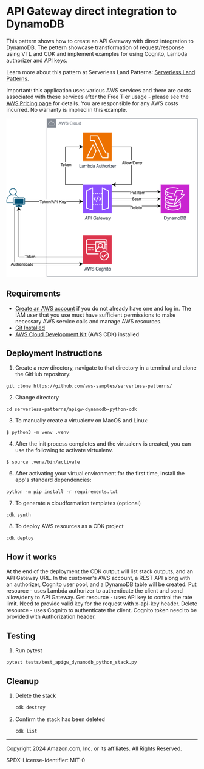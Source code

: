 
# API Gateway direct integration to DynamoDB

This pattern shows how to create an API Gateway with direct integration to DynamoDB. 
The pettern showcase transformation of request/response using VTL and CDK and implement examples for using Cognito, Lambda authorizer and API keys. 

Learn more about this pattern at Serverless Land Patterns: [Serverless Land Patterns](https://serverlessland.com/patterns/apigw-dynamodb-python-cdk).

Important: this application uses various AWS services and there are costs associated with these services after the Free Tier usage - please see the [AWS Pricing page](https://aws.amazon.com/pricing/) for details. You are responsible for any AWS costs incurred. No warranty is implied in this example.

![alt text](image.png)

## Requirements

* [Create an AWS account](https://portal.aws.amazon.com/gp/aws/developer/registration/index.html) if you do not already have one and log in. The IAM user that you use must have sufficient permissions to make necessary AWS service calls and manage AWS resources.
* [Git Installed](https://git-scm.com/book/en/v2/Getting-Started-Installing-Git)
* [AWS Cloud Development Kit](https://docs.aws.amazon.com/cdk/latest/guide/cli.html) (AWS CDK) installed

## Deployment Instructions

1. Create a new directory, navigate to that directory in a terminal and clone the GitHub repository:
```
git clone https://github.com/aws-samples/serverless-patterns/ 
```
2. Change directory
```
cd serverless-patterns/apigw-dynamodb-python-cdk
```
3. To manually create a virtualenv on MacOS and Linux:
```
$ python3 -m venv .venv
```
4. After the init process completes and the virtualenv is created, you can use the following to activate virtualenv.
```
$ source .venv/bin/activate
``` 
6. After activating your virtual environment for the first time, install the app's standard dependencies:
```
python -m pip install -r requirements.txt
```
7. To generate a cloudformation templates (optional)
```
cdk synth
```
8. To deploy AWS resources as a CDK project
```
cdk deploy 
```

## How it works
At the end of the deployment the CDK output will list stack outputs, and an API Gateway URL. In the customer's AWS account, a REST API along with an authorizer, Cognito user pool, and a DynamoDB table will be created.
Put resource - uses Lambda authorizer to authenticate the client and send allow/deny to API Gateway. 
Get resource - uses API key to control the rate limit. Need to provide valid key for the request with x-api-key header.
Delete resource - uses Cognito to authenticate the client. Cognito token need to be provided with Authorization header. 

## Testing
1. Run pytest
```
pytest tests/test_apigw_dynamodb_python_stack.py 
```
## Cleanup
 
1. Delete the stack
    ```bash
   cdk destroy
    ```
1. Confirm the stack has been deleted
    ```bash
    cdk list
    ```
----
Copyright 2024 Amazon.com, Inc. or its affiliates. All Rights Reserved.

SPDX-License-Identifier: MIT-0